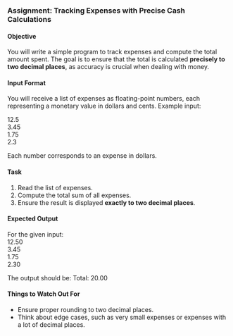 ### **Assignment: Tracking Expenses with Precise Cash Calculations**

#### **Objective**

You will write a simple program to track expenses and compute the total amount spent. The goal is to ensure that the total is calculated **precisely to two decimal places**, as accuracy is crucial when dealing with money.

#### **Input Format**

You will receive a list of expenses as floating-point numbers, each representing a monetary value in dollars and cents. Example input:

12.5  
3.45  
1.75  
2.3

Each number corresponds to an expense in dollars.

#### **Task**

1. Read the list of expenses.
2. Compute the total sum of all expenses.
3. Ensure the result is displayed **exactly to two decimal places**.

#### **Expected Output**

For the given input:  
12.50  
3.45  
1.75  
2.30

The output should be:
Total: 20.00

#### **Things to Watch Out For**

- Ensure proper rounding to two decimal places.
- Think about edge cases, such as very small expenses or expenses with a lot of decimal places.
